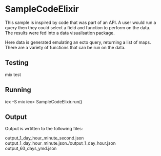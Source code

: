 # SampleCodeElixir

This sample is inspired by code that was part of an API. A user would run a query then they could select a 
field and function to perform on the data. The results were fed into a data visualisation package.

Here data is generated emulating an ecto query, returning a list of maps. There are a variety of functions that can be run on the data.


## Testing
mix test

## Running
iex -S mix
iex> SampleCodeElixir.run()

## Output
Output is wrtitten to the following files:

output_1_day_hour_minute_second.json
output_1_day_hour_minute.json./output_1_day_hour.json
output_60_days_ymd.json





